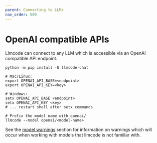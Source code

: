 ```yaml
---
parent: Connecting to LLMs
nav_order: 500
---
```


# OpenAI compatible APIs

Llmcode can connect to any LLM which is accessible via an OpenAI compatible API endpoint.

```
python -m pip install -U llmcode-chat

# Mac/Linux:
export OPENAI_API_BASE=<endpoint>
export OPENAI_API_KEY=<key>

# Windows:
setx OPENAI_API_BASE <endpoint>
setx OPENAI_API_KEY <key>
# ... restart shell after setx commands

# Prefix the model name with openai/
llmcode --model openai/<model-name>
```

See the [model warnings](warnings.html)
section for information on warnings which will occur
when working with models that llmcode is not familiar with.
